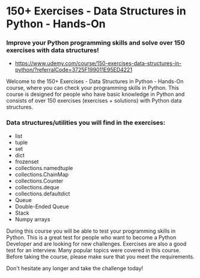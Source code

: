 # 150+ Exercises - Data Structures in Python - Hands-On

### Improve your Python programming skills and solve over 150 exercises with data structures!

* https://www.udemy.com/course/150-exercises-data-structures-in-python/?referralCode=3725F199011E95ED4221

Welcome to the 150+ Exercises - Data Structures in Python - Hands-On course, where you can check your programming skills in Python. This course is designed for people who have basic knowledge in Python and consists of over 150 exercises (exercises + solutions) with Python data structures.

### Data structures/utilities you will find in the exercises:
* list
* tuple
* set
* dict
* frozenset
* collections.namedtuple
* collections.ChainMap
* collections.Counter
* collections.deque
* collections.defaultdict
* Queue
* Double-Ended Queue
* Stack
* Numpy arrays

During this course you will be able to test your programming skills in Python. This is a great test for people who want to become a Python Developer and are looking for new challenges. Exercises are also a good test for an interview. Many popular topics were covered in this course. Before taking the course, please make sure that you meet the requirements.

Don't hesitate any longer and take the challenge today!
